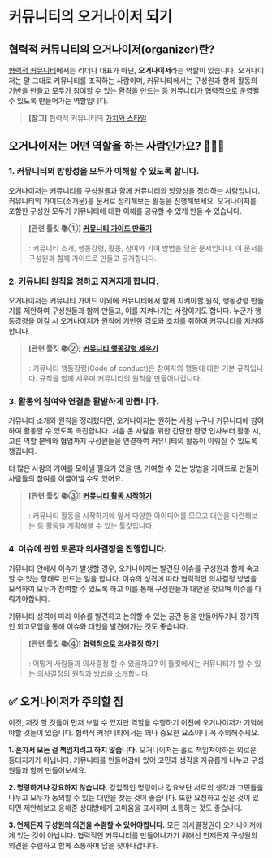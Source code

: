 # 커뮤니티의 오거나이저 되기

## 협력적 커뮤니티의 오거나이저(organizer)란? 
[협력적 커뮤니티](https://toolkit.parti.coop/community/)에서는 리더나 대표가 아닌, **오거나이저**라는 역할이 있습니다. 오거나이저는 말 그대로 커뮤니티를 조직하는 사람이며, 커뮤니티에서는 구성원과 함께 활동의 기반을 만들고 모두가 참여할 수 있는 환경을 만드는 등 커뮤니티가 협력적으로 운영될 수 있도록 만들어가는 역할입니다. 

> **[참고]**
> 협력적 커뮤니티의 [가치와 스타일](https://toolkit.parti.coop/community/#%ED%98%91%EB%A0%A5%EC%A0%81-%EC%BB%A4%EB%AE%A4%EB%8B%88%ED%8B%B0%EB%8A%94) 
## 오거나이저는 어떤 역할을 하는 사람인가요? 🤷🏻‍♀️

### 1. 커뮤니티의 방향성을 모두가 이해할 수 있도록 합니다. 
오거나이저는 커뮤니티를 구성원들과 함께 커뮤니티의 방향성을 정리하는 사람입니다. 커뮤니티의 가이드(소개문)를 문서로 정리해보는 활동을 진행해보세요. 오거나이저를 포함한 구성원 모두가 커뮤니티에 대한 이해를 공유할 수 있게 만들 수 있습니다.  

> **[관련 툴킷 📚①]**
> [**커뮤니티 가이드 만들기**](https://toolkit.parti.coop/community/guide101.html#%EC%BB%A4%EB%AE%A4%EB%8B%88%ED%8B%B0-%EA%B0%80%EC%9D%B4%EB%93%9C%EB%9E%80)
> 
> : 커뮤니티 소개, 행동강령, 활동, 참여와 기여 방법을 담은 문서입니다. 이 문서를 구성원과 함께 가이드로 만들고 공개합니다. 

### 2. 커뮤니티 원칙을 정하고 지켜지게 합니다. 
오거나이저는 커뮤니티 가이드 이외에 커뮤니티에서 함께 지켜야할 원칙, 행동강령 만들기를 제안하여 구성원들과 함께 만들고, 이를 지켜나가는 사람이기도 합니다. 누군가 행동강령을 어길 시 오거나이저가 원칙에 기반한 검토와 조치를 취하여 커뮤니티를 지켜야 합니다. 

> **[관련 툴킷 📚②]**
> [**커뮤니티 행동강령 세우기**](https://toolkit.parti.coop/community/coc.html#%EC%BB%A4%EB%AE%A4%EB%8B%88%ED%8B%B0-%ED%96%89%EB%8F%99%EA%B0%95%EB%A0%B9-code-of-conduct-%EB%9E%80)
>
> : 커뮤니티 행동강령(Code of conduct)은 참여자의 행동에 대한 기본 규칙입니다. 규칙을 함께 세우며 커뮤니티의 원칙을 만들어나갑니다. 

### 3. 활동의 참여와 연결을 활발하게 만듭니다. 
커뮤니티 소개와 원칙을 정리했다면, 오거나이저는 원하는 사람 누구나 커뮤니티에 참여하여 활동할 수 있도록 촉진합니다. 처음 온 사람을 위한 간단한 환영 인사부터 활동 시, 고른 역할 분배와 협업까지 구성원들을 연결하여 커뮤니티의 활동이 이뤄질 수 있도록 챙깁니다. 

더 많은 사람의 기여를 모아낼 필요가 있을 땐, 기여할 수 있는 방법을 가이드로 만들어 사람들의 참여를 이끌어낼 수도 있어요.

> **[관련 툴킷 📚③]**
> [**커뮤니티 활동 시작하기**](https://toolkit.parti.coop/community/cowork-start.html)
>
> : 커뮤니티 활동을 시작하기에 앞서 다양한 아이디어를 모으고 대안을 마련해보는 등 활동을 계획해볼 수 있는 툴킷입니다. 

### 4. 이슈에 관한 토론과 의사결정을 진행합니다.
커뮤니티 안에서 이슈가 발생할 경우, 오거나이저는 발견된 이슈를 구성원과 함께 숙고할 수 있는 형태로 만드는 일을 합니다. 이슈의 성격에 따라 협력적인 의사결정 방법을 모색하여 모두가 참여할 수 있도록 하고 이를 통해 구성원들과 대안을 찾으며 이슈를 다뤄가야합니다.

커뮤니티 성격에 따라 이슈를 발견하고 논의할 수 있는 공간 등을 만들어두거나 정기적인 회고모임을 통해 이슈와 대안을 발견해가는 것도 좋습니다. 
> **[관련 툴킷 📚④]**
> [**협력적으로 의사결정 하기**](https://toolkit.parti.coop/community/decision-making.html)
>
> : 어떻게 사람들과 의사결정 할 수 있을까요? 이 툴킷에서는 커뮤니티가 할 수 있는 의사결정의 원칙과 방법을 소개합니다.

## ✅ 오거나이저가 주의할 점
이것, 저것 할 것들이 먼저 보일 수 있지만 역할을 수행하기 이전에 오거나이저가 기억해야할 것들이 있습니다. 협력적 커뮤니티에서는 꽤나 중요한 요소이니 꼭 주의해주세요. 

**1. 혼자서 모든 걸 책임지려고 하지 않습니다.**
오거나이저는 홀로 책임져야하는 외로운 등대지기가 아닙니다. 커뮤니티를 만들어감에 있어 고민과 생각을 자유롭게 나누고 구성원들과 함께 만들어보세요. 

**2. 명령하거나 강요하지 않습니다.**
강압적인 명령이나 강요보단 서로의 생각과 고민들을 나누고 모두가 동의할 수 있는 대안을 찾는 것이 좋습니다. 또한 요청하고 싶은 것이 있다면 제안해보고 응해준 상대방에게 고마움을 표시하며 소통하는 것도 좋습니다.  

**3. 언제든지 구성원의 의견을 수렴할 수 있어야합니다.**
모든 의사결정권이 오거나이저에게 있는 것이 아닙니다. 협력적인 커뮤니티를 만들어나가기 위해선 언제든지 구성원의 의견을 수렴하고 함께 소통하며 답을 찾아나갑니다.
